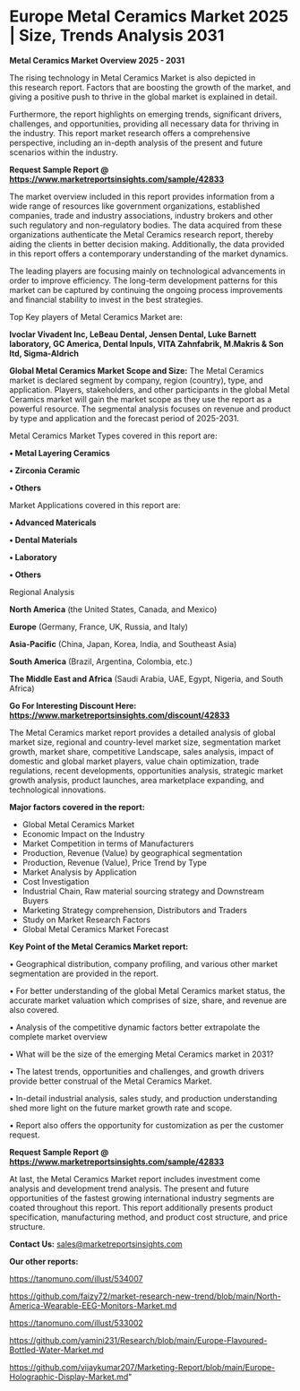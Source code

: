 # Europe Metal Ceramics Market 2025 | Size, Trends Analysis 2031

<Strong> Metal Ceramics Market Overview 2025 - 2031</strong>

The rising technology in Metal Ceramics Market is also depicted in this research report. Factors that are boosting the growth of the market, and giving a positive push to thrive in the global market is explained in detail.

Furthermore, the report highlights on emerging trends, significant drivers, challenges, and opportunities, providing all necessary data for thriving in the industry. This report market research offers a comprehensive perspective, including an in-depth analysis of the present and future scenarios within the industry.

<strong>Request Sample Report @ <a href=https://www.marketreportsinsights.com/sample/42833>https://www.marketreportsinsights.com/sample/42833</a></strong>

The market overview included in this report provides information from a wide range of resources like government organizations, established companies, trade and industry associations, industry brokers and other such regulatory and non-regulatory bodies. The data acquired from these organizations authenticate the Metal Ceramics research report, thereby aiding the clients in better decision making. Additionally, the data provided in this report offers a contemporary understanding of the market dynamics.

The leading players are focusing mainly on technological advancements in order to improve efficiency. The long-term development patterns for this market can be captured by continuing the ongoing process improvements and financial stability to invest in the best strategies.

Top Key players of Metal Ceramics Market are:

<strong>Ivoclar Vivadent Inc, LeBeau Dental, Jensen Dental, Luke Barnett laboratory, GC America, Dental Inpuls, VITA Zahnfabrik, M.Makris & Son ltd, Sigma-Aldrich</strong>

<strong><b>Global Metal Ceramics Market Scope and Size:</b></strong>
The Metal Ceramics market is declared segment by company, region (country), type, and application. Players, stakeholders, and other participants in the global Metal Ceramics market will gain the market scope as they use the report as a powerful resource. The segmental analysis focuses on revenue and product by type and application and the forecast period of 2025-2031.

Metal Ceramics Market Types covered in this report are:

<strong>•  Metal Layering Ceramics

•  Zirconia Ceramic

•  Others</strong>

Market Applications covered in this report are:

<strong>•  Advanced Matericals

•  Dental Materials

•  Laboratory

•  Others</strong> 

Regional Analysis

<strong>North America</strong> (the United States, Canada, and Mexico)

<strong>Europe</strong> (Germany, France, UK, Russia, and Italy)

<strong>Asia-Pacific</strong> (China, Japan, Korea, India, and Southeast Asia)

<strong>South America</strong> (Brazil, Argentina, Colombia, etc.)

<strong>The Middle East and Africa</strong> (Saudi Arabia, UAE, Egypt, Nigeria, and South Africa)

<strong>Go For Interesting Discount Here: <a href=https://www.marketreportsinsights.com/discount/42833>https://www.marketreportsinsights.com/discount/42833</a></strong>

The Metal Ceramics market report provides a detailed analysis of global market size, regional and country-level market size, segmentation market growth, market share, competitive Landscape, sales analysis, impact of domestic and global market players, value chain optimization, trade regulations, recent developments, opportunities analysis, strategic market growth analysis, product launches, area marketplace expanding, and technological innovations.

<strong><b>Major factors covered in the report:</b></strong>
<ul>
  <li>Global Metal Ceramics Market </li>
  <li>Economic Impact on the Industry</li>
  <li>Market Competition in terms of Manufacturers</li>
  <li>Production, Revenue (Value) by geographical segmentation</li>
  <li>Production, Revenue (Value), Price Trend by Type</li>
  <li>Market Analysis by Application</li>
  <li>Cost Investigation</li>
  <li>Industrial Chain, Raw material sourcing strategy and Downstream Buyers</li>
  <li>Marketing Strategy comprehension, Distributors and Traders</li>
  <li>Study on Market Research Factors</li>
  <li>Global Metal Ceramics Market Forecast</li>
</ul>

<strong><b>Key Point of the Metal Ceramics Market report:</b></strong>

• Geographical distribution, company profiling, and various other market segmentation are provided in the report.

• For better understanding of the global Metal Ceramics market status, the accurate market valuation which comprises of size, share, and revenue are also covered.

• Analysis of the competitive dynamic factors better extrapolate the complete market overview

• What will be the size of the emerging Metal Ceramics market in 2031?

• The latest trends, opportunities and challenges, and growth drivers provide better construal of the Metal Ceramics Market.

• In-detail industrial analysis, sales study, and production understanding shed more light on the future market growth rate and scope.

• Report also offers the opportunity for customization as per the customer request.

<strong>Request Sample Report @ <a href=https://www.marketreportsinsights.com/sample/42833>https://www.marketreportsinsights.com/sample/42833</a></strong>

At last, the Metal Ceramics Market report includes investment come analysis and development trend analysis. The present and future opportunities of the fastest growing international industry segments are coated throughout this report. This report additionally presents product specification, manufacturing method, and product cost structure, and price structure.

<strong>Contact Us:</strong>
sales@marketreportsinsights.com

<strong>Our other reports:</strong>

<a href=https://tanomuno.com/illust/534007>https://tanomuno.com/illust/534007</a>

<a href=https://github.com/faizy72/market-research-new-trend/blob/main/North-America-Wearable-EEG-Monitors-Market.md>https://github.com/faizy72/market-research-new-trend/blob/main/North-America-Wearable-EEG-Monitors-Market.md</a>

<a href=https://tanomuno.com/illust/533002>https://tanomuno.com/illust/533002</a>

<a href=https://github.com/yamini231/Research/blob/main/Europe-Flavoured-Bottled-Water-Market.md>https://github.com/yamini231/Research/blob/main/Europe-Flavoured-Bottled-Water-Market.md</a>

<a href=https://github.com/vijaykumar207/Marketing-Report/blob/main/Europe-Holographic-Display-Market.md>https://github.com/vijaykumar207/Marketing-Report/blob/main/Europe-Holographic-Display-Market.md</a>"
